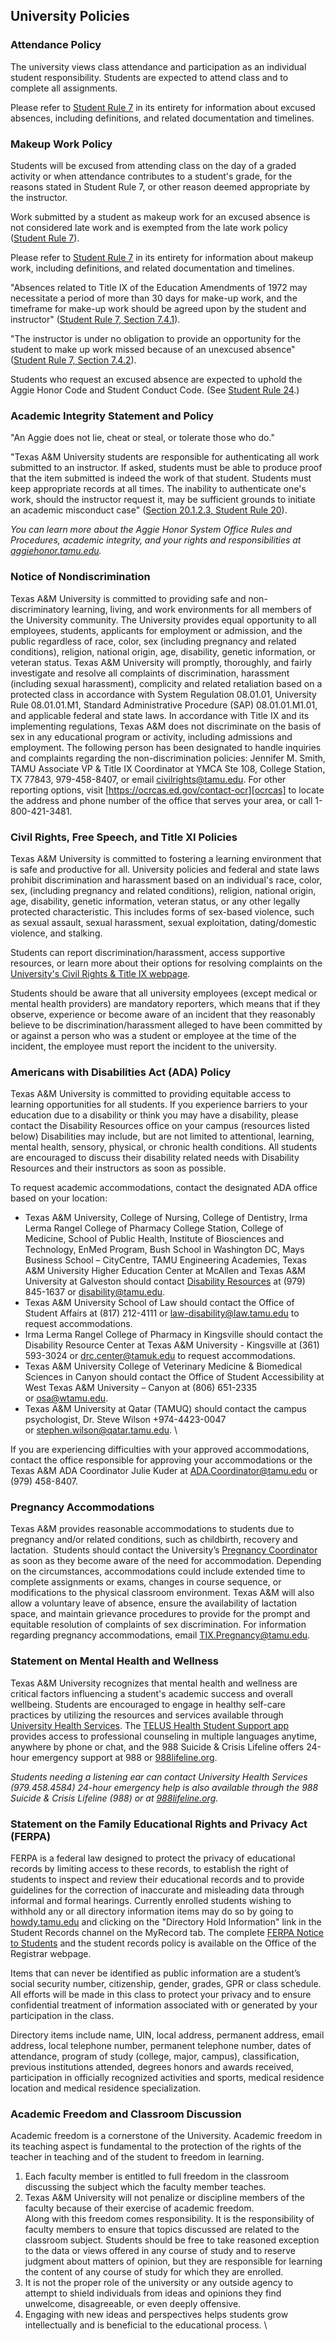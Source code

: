 ## University Policies

### Attendance Policy

The university views class attendance and participation as an individual
student responsibility. Students are expected to attend class and to complete
all assignments. 

Please refer to [Student Rule 7][rule-7] in its entirety for information about
excused absences, including definitions, and related documentation and
timelines.

### Makeup Work Policy

Students will be excused from attending class on the day of a graded activity
or when attendance contributes to a student's grade, for the reasons stated in
Student Rule 7, or other reason deemed appropriate by the instructor. 

Work submitted by a student as makeup work for an excused absence is not
considered late work and is exempted from the late work policy ([Student Rule
7][rule-7]). 

Please refer to [Student Rule 7][rule-7] in its entirety for information about
makeup work, including definitions, and related documentation and timelines.

"Absences related to Title IX of the Education Amendments of 1972 may
necessitate a period of more than 30 days for make-up work, and the timeframe
for make-up work should be agreed upon by the student and instructor" ([Student
Rule 7, Section 7.4.1][rule-7]).

"The instructor is under no obligation to provide an opportunity for the
student to make up work missed because of an unexcused absence" ([Student Rule
7, Section 7.4.2][rule-7]).

Students who request an excused absence are expected to uphold the Aggie Honor
Code and Student Conduct Code. (See [Student Rule 24][rule-24].)

[rule-7]: https://student-rules.tamu.edu/rule07
[rule-24]: https://student-rules.tamu.edu/rule24

### Academic Integrity Statement and Policy

"An Aggie does not lie, cheat or steal, or tolerate those who do."

"Texas A&M University students are responsible for authenticating all work
submitted to an instructor. If asked, students must be able to produce proof
that the item submitted is indeed the work of that student. Students must keep
appropriate records at all times. The inability to authenticate one's work,
should the instructor request it, may be sufficient grounds to initiate an
academic misconduct case" ([Section 20.1.2.3, Student Rule 20][rule-20]).

_You can learn more about the Aggie Honor System Office Rules and Procedures,
academic integrity, and your rights and responsibilities at
[aggiehonor.tamu.edu][aggie-honor]._

[rule-20]: https://aggiehonor.tamu.edu/Rules-and-Procedures/Rules/Honor-System-Rules
[aggie-honor]: https://aggiehonor.tamu.edu

### Notice of Nondiscrimination

Texas A&M University is committed to providing safe and non-discriminatory
learning, living, and work environments for all members of the University
community. The University provides equal opportunity to all employees,
students, applicants for employment or admission, and the public regardless of
race, color, sex (including pregnancy and related conditions), religion,
national origin, age, disability, genetic information, or veteran status. Texas
A&M University will promptly, thoroughly, and fairly investigate and resolve
all complaints of discrimination, harassment (including sexual harassment),
complicity and related retaliation based on a protected class in accordance
with System Regulation 08.01.01, University Rule 08.01.01.M1, Standard
Administrative Procedure (SAP) 08.01.01.M1.01, and applicable federal and state
laws. In accordance with Title IX and its implementing regulations, Texas A&M
does not discriminate on the basis of sex in any educational program or
activity, including admissions and employment. The following person has been
designated to handle inquiries and complaints regarding the non-discrimination
policies: Jennifer M. Smith, TAMU Associate VP & Title IX Coordinator at YMCA
Ste 108, College Station, TX 77843, 979-458-8407, or email
[civilrights@tamu.edu](mailto:civilrights@tamu.edu). For other reporting
options, visit [https://ocrcas.ed.gov/contact-ocr][ocrcas] to locate the
address and phone number of the office that serves your area, or call
1-800-421-3481.

[ocrcas]: https://ocrcas.ed.gov/contact-ocr 

### Civil Rights, Free Speech, and Title XI Policies

Texas A&M University is committed to fostering a learning environment that is
safe and productive for all. University policies and federal and state laws
prohibit discrimination and harassment based on an individual's race, color,
sex, (including pregnancy and related conditions), religion, national origin,
age, disability, genetic information, veteran status, or any other legally
protected characteristic. This includes forms of sex-based violence, such as
sexual assault, sexual harassment, sexual exploitation, dating/domestic
violence, and stalking.

Students can report discrimination/harassment, access supportive resources, or
learn more about their options for resolving complaints on the [University's
Civil Rights & Title IX webpage][title-ix]. 

Students should be aware that all university employees (except medical or
mental health providers) are mandatory reporters, which means that if they
observe, experience or become aware of an incident that they reasonably believe
to be discrimination/harassment alleged to have been committed by or against a
person who was a student or employee at the time of the incident, the employee
must report the incident to the university.

[title-ix]: https://titleix.tamu.edu/

### Americans with Disabilities Act (ADA) Policy

Texas A&M University is committed to providing equitable access to learning
opportunities for all students. If you experience barriers to your education
due to a disability or think you may have a disability, please contact the
Disability Resources office on your campus (resources listed below)
Disabilities may include, but are not limited to attentional, learning, mental
health, sensory, physical, or chronic health conditions. All students are
encouraged to discuss their disability related needs with Disability Resources
and their instructors as soon as possible.

To request academic accommodations, contact the designated ADA office based on
your location: 

+ Texas A&M University, College of Nursing, College of Dentistry, Irma Lerma
  Rangel College of Pharmacy College Station, College of Medicine, School of
  Public Health, Institute of Biosciences and Technology, EnMed Program, Bush
  School in Washington DC, Mays Business School – CityCentre, TAMU Engineering
  Academies, Texas A&M University Higher Education Center at McAllen and Texas
  A&M University at Galveston should contact [Disability
  Resources][disability-resources] at (979) 845-1637 
  or [disability@tamu.edu](mailto:disability@tamu.edu). 
+ Texas A&M University School of Law should contact the Office of Student
  Affairs at (817) 212-4111
  or [law-disability@law.tamu.edu](mailto:law-disability@law.tamu.edu) to
  request accommodations. 
+ Irma Lerma Rangel College of Pharmacy in Kingsville should contact the
  Disability Resource Center at Texas A&M University - Kingsville at (361)
  593-3024 or [drc.center@tamuk.edu](mailto:drc.center@tamuk.edu) to request 
  accommodations.
+ Texas A&M University College of Veterinary Medicine & Biomedical Sciences in
  Canyon should contact the Office of Student Accessibility at West Texas A&M
  University – Canyon at (806) 651-2335 or [osa@wtamu.edu](mailto:osa@wtamu.edu).
+ Texas A&M University at Qatar (TAMUQ) should contact the campus psychologist,
  Dr. Steve Wilson +974-4423-0047 
  or [stephen.wilson@qatar.tamu.edu](mailto:stephen.wilson@qatar.tamu.edu).
\

If you are experiencing difficulties with your approved accommodations, contact
the office responsible for approving your accommodations or the Texas A&M ADA
Coordinator Julie Kuder at
[ADA.Coordinator@tamu.edu](mailto:ADA.Coordinator@tamu.edu) or (979) 458-8407. 

[disability-resources]: https://disability.tamu.edu/

### Pregnancy Accommodations

Texas A&M provides reasonable accommodations to students due to pregnancy
and/or related conditions, such as childbirth, recovery and lactation. 
Students should contact the University’s [Pregnancy
Coordinator][pregnancy-coordinator] as soon as they
become aware of the need for accommodation. Depending on the circumstances,
accommodations could include extended time to complete assignments or exams,
changes in course sequence, or modifications to the physical classroom
environment. Texas A&M will also allow a voluntary leave of absence, ensure the
availability of lactation space, and maintain grievance procedures to provide
for the prompt and equitable resolution of complaints of sex
discrimination. For information regarding pregnancy accommodations, email
[TIX.Pregnancy@tamu.edu](mailto:TIX.Pregnancy@tamu.edu).

[pregnancy-coordinator]: https://titleix.tamu.edu/title-ix-and-pregnancy-students/

### Statement on Mental Health and Wellness

Texas A&M University recognizes that mental health and wellness are critical
factors influencing a student's academic success and overall wellbeing.
Students are encouraged to engage in healthy self-care practices by utilizing
the resources and services available through [University Health
Services][health-services]. The [TELUS Health Student Support app][telus]
provides access to professional counseling in multiple languages anytime,
anywhere by phone or chat, and the 988 Suicide & Crisis Lifeline offers 24-hour
emergency support at 988 or [988lifeline.org][lifeline].

_Students needing a listening ear can contact University Health Services
(979.458.4584) 24-hour emergency help is also available through the 988 Suicide
& Crisis Lifeline (988) or at [988lifeline.org][lifeline]._

[health-services]: https://uhs.tamu.edu/appointments
[telus]: https://uhs.tamu.edu/mental-health/student-support.html
[lifeline]: https://988lifeline.org

### Statement on the Family Educational Rights and Privacy Act (FERPA)

FERPA is a federal law designed to protect the privacy of educational records
by limiting access to these records, to establish the right of students to
inspect and review their educational records and to provide guidelines for the
correction of inaccurate and misleading data through informal and formal
hearings. Currently enrolled students wishing to withhold any or all directory
information items may do so by going to [howdy.tamu.edu][howdy] and clicking on
the "Directory Hold Information" link in the Student Records channel on the
MyRecord tab. The complete [FERPA Notice to Students][ferpa-notice] and the
student records policy is available on the Office of the Registrar webpage. 

Items that can never be identified as public information are a student’s social
security number, citizenship, gender, grades, GPR or class schedule. All
efforts will be made in this class to protect your privacy and to ensure
confidential treatment of information associated with or generated by your
participation in the class.

Directory items include name, UIN, local address, permanent address, email
address, local telephone number, permanent telephone number, dates of
attendance, program of study (college, major, campus), classification, previous
institutions attended, degrees honors and awards received, participation in
officially recognized activities and sports, medical residence location and
medical residence specialization.

[howdy]: https://howdy.tamu.edu/
[ferpa-notice]: registrar.tamu.edu/Catalogs,-Policies-Procedures/FERPA/FERPA-Notice-to-Students#0-StatementofRights

### Academic Freedom and Classroom Discussion

Academic freedom is a cornerstone of the University. Academic freedom in its
teaching aspect is fundamental to the protection of the rights of the teacher
in teaching and of the student to freedom in learning.

1. Each faculty member is entitled to full freedom in the classroom discussing
   the subject which the faculty member teaches.
2. Texas A&M University will not penalize or discipline members of the faculty
   because of their exercise of academic freedom.
   \
   Along with this freedom comes responsibility. It is the responsibility of
   faculty members to ensure that topics discussed are related to the classroom
   subject. Students should be free to take reasoned exception to the data or
   views offered in any course of study and to reserve judgment about matters
   of opinion, but they are responsible for learning the content of any course
   of study for which they are enrolled.
3. It is not the proper role of the university or any outside agency to attempt
   to shield individuals from ideas and opinions they find unwelcome,
   disagreeable, or even deeply offensive.
4. Engaging with new ideas and perspectives helps students grow intellectually
   and is beneficial to the educational process.
\
